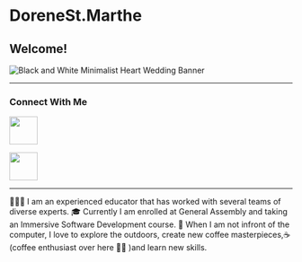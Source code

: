 # DoreneSt.Marthe

<h2>Welcome!</h2>


![Black and White Minimalist Heart Wedding Banner](https://user-images.githubusercontent.com/57598320/175186660-1a4a8e6a-7d2e-42b3-85ef-e452c51c75a8.gif)

<hr>

<h3>Connect With Me</h3>

<a href="https://www.youtube.com/c/DoreneCodes" target="blank"><img align= "center" src ="https://img.icons8.com/color/344/youtube-play.png" height = 50 /></a>

<a href="[https://www.youtube.com/c/DoreneCodes](https://www.linkedin.com/in/dorenestmarthe/)" target="blank"><img align="center" src="https://img.icons8.com/color/344/linkedin.png" height = 50 /></a>
<hr>

👩🏽‍🏫 I am an experienced educator that has worked with several teams of diverse experts.
🎓 Currently I am enrolled at General Assembly and taking an Immersive Software Development course.
🌱 When I am not infront of the computer, I love to explore the outdoors, create new coffee masterpieces,☕
(coffee enthusiast over here 👋🏾 )and learn new skills.


